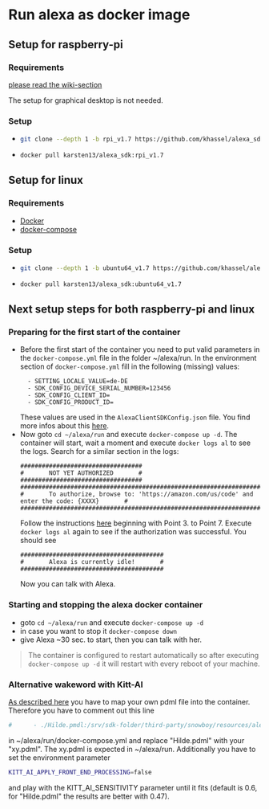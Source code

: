 # Run alexa as docker image

## Setup for raspberry-pi

### Requirements
[please read the wiki-section](https://github.com/khassel/alexa_docker/wiki/Prepare-your-raspberry-pi)

The setup for graphical desktop is not needed.

### Setup
-	```bash
	git clone --depth 1 -b rpi_v1.7 https://github.com/khassel/alexa_sdk_docker.git ~/alexa
	```
	
-	```bash
	docker pull karsten13/alexa_sdk:rpi_v1.7
	```
	
## Setup for linux
### Requirements
- [Docker](https://docs.docker.com/engine/installation/)
- [docker-compose](https://docs.docker.com/compose/install/)


### Setup
-	```bash
	git clone --depth 1 -b ubuntu64_v1.7 https://github.com/khassel/alexa_sdk_docker.git ~/alexa
	```
	
-	```bash
	docker pull karsten13/alexa_sdk:ubuntu64_v1.7
	```

## Next setup steps for both raspberry-pi and linux
### Preparing for the first start of the container

-	Before the first start of the container you need to put valid parameters in the `docker-compose.yml` file in the folder ~/alexa/run. In the environment section of `docker-compose.yml` fill in the following (missing) values:
	```
      - SETTING_LOCALE_VALUE=de-DE
      - SDK_CONFIG_DEVICE_SERIAL_NUMBER=123456
      - SDK_CONFIG_CLIENT_ID=
      - SDK_CONFIG_PRODUCT_ID=
	```
	These values are used in the `AlexaClientSDKConfig.json` file. You find more infos about this [here](https://github.com/alexa/avs-device-sdk/wiki/Create-Security-Profile).
-   Now goto ```cd ~/alexa/run``` and execute ```docker-compose up -d```. The container will start, wait a moment and execute ```docker logs al``` to see the logs.
    Search for a similar section in the logs:
	```
    ##################################
    #       NOT YET AUTHORIZED       #
    ##################################
    ################################################################################################
    #       To authorize, browse to: 'https://amazon.com/us/code' and enter the code: {XXXX}       #
    ################################################################################################
	```
	Follow the instructions [here](https://github.com/alexa/avs-device-sdk/wiki/Ubuntu-Linux-Quick-Start-Guide#run-and-authorize)
	beginning with Point 3. to Point 7.
	Execute ```docker logs al``` again to see if the authorization was successful. You should see 
	```
    ########################################
    #       Alexa is currently idle!       #
    ########################################
	```
    Now you can talk with Alexa.
	
### Starting and stopping the alexa docker container
- goto ```cd ~/alexa/run``` and execute ```docker-compose up -d```
- in case you want to stop it ```docker-compose down```
- give Alexa ~30 sec. to start, then you can talk with her.


> The container is configured to restart automatically so after executing ```docker-compose up -d``` it will restart with every reboot of your machine.

### Alternative wakeword with Kitt-AI
[As described here](https://github.com/khassel/alexa_docker/wiki/Alternative-WakeWord-with-Kitt-AI) you have to map your own pdml file into the container.
Therefore you have to comment out this line 
```bash
#      - ./Hilde.pmdl:/srv/sdk-folder/third-party/snowboy/resources/alexa.umdl
```
in ~/alexa/run/docker-compose.yml and replace "Hilde.pdml" with your "xy.pdml". The xy.pdml is expected in ~/alexa/run.
Additionally you have to set the environment parameter 
```bash
KITT_AI_APPLY_FRONT_END_PROCESSING=false
```
and play with the KITT_AI_SENSITIVITY parameter until it fits (default is 0.6, for "Hilde.pdml" the results are better with 0.47).